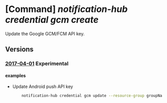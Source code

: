 # [Command] _notification-hub credential gcm create_

Update the Google GCM/FCM API key.

## Versions

### [2017-04-01](/Resources/mgmt-plane/L3N1YnNjcmlwdGlvbnMve30vcmVzb3VyY2Vncm91cHMve30vcHJvdmlkZXJzL21pY3Jvc29mdC5ub3RpZmljYXRpb25odWJzL25hbWVzcGFjZXMve30vbm90aWZpY2F0aW9uaHVicy97fQ==/2017-04-01.xml) **Experimental**

<!-- mgmt-plane /subscriptions/{}/resourcegroups/{}/providers/microsoft.notificationhubs/namespaces/{}/notificationhubs/{} 2017-04-01 properties.gcmCredential -->

#### examples

- Update Android push API key
    ```bash
        notification-hub credential gcm update --resource-group groupName --namespace-name spaceName --notification-hub-name hubName --google-api-key keyValue
    ```
